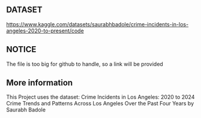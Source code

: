 ## DATASET
https://www.kaggle.com/datasets/saurabhbadole/crime-incidents-in-los-angeles-2020-to-present/code

## NOTICE
The file is too big for github to handle, so a link will be provided

## More information
This Project uses the dataset: 
Crime Incidents in Los Angeles: 2020 to 2024
Crime Trends and Patterns Across Los Angeles Over the Past Four Years
by Saurabh Badole
